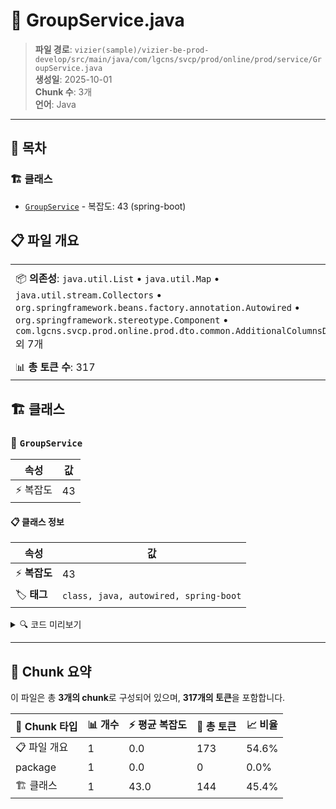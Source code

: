 # 📄 GroupService.java

> **파일 경로**: `vizier(sample)/vizier-be-prod-develop/src/main/java/com/lgcns/svcp/prod/online/prod/service/GroupService.java`  
> **생성일**: 2025-10-01  
> **Chunk 수**: 3개  
> **언어**: Java
---

## 📑 목차

### 🏗️ 클래스
- [`GroupService`](#class-groupservice) - 복잡도: 43 (spring-boot)

## 📋 파일 개요

| | |
|--|--|
| 📦 **의존성**: `java.util.List` • `java.util.Map` • `java.util.stream.Collectors` • `org.springframework.beans.factory.annotation.Autowired` • `org.springframework.stereotype.Component` • `com.lgcns.svcp.prod.online.prod.dto.common.AdditionalColumnsDto` 외 7개 | ⚡ **총 복잡도**: 43 |
| 📊 **총 토큰 수**: 317 |  |



## 🏗️ 클래스

### <a id="class-groupservice"></a>🎯 `GroupService`

| 속성 | 값 |
|------|----|
| ⚡ 복잡도 | 43 |



#### 📋 클래스 정보

| 속성 | 값 |
|------|----|
| ⚡ **복잡도** | 43 || 📍 **라인 범위** | 21-21 |
| 🏷️ **태그** | `class, java, autowired, spring-boot` || 🏗️ **프레임워크** | `spring-boot` |

<details>
<summary>🔍 코드 미리보기</summary>

```java
public class GroupService {
	@Autowired
	private CommonDao commonDao;
	//오퍼그룹 전체리스트, 상품코드로 연결되어있는 오퍼그룹만 조회도 가능
	public List<OfferGroupMDto> retrieveOfferGroupMList() {
		List<OfferGroupMDto> resultList = commonDao.selectList("Group.retrieveOfferGroupMList");
		return resultList;
	}
	
	// 오퍼그룹코드-상품코드-시작-종료 새로운 dto, 상품코드로 조회 가능
	public List<OfferGroupWithOfferDto> retrieveOfferGroupWithOfferList(OfferGroupWithOfferDto offerGroupWithOfferDto) {
		List<OfferGroupWithOfferDto> resultList = commonDao.selectList("Group.retrieveOfferGroupWithOfferList", offerGroupWithOfferDto);
		return resultList;
	}
	
	
	public List<?> retrieveOfferGroupList() {
		AdditionalColumnsDto request = new AdditionalColumnsDto();
		request.setItemCode("OG");
		List<AdditionalColumnsDto> additionalColumns = commonDao.sel...
```

**Chunk 정보**
- 🆔 **ID**: `51dec9715971`
- 📍 **라인**: 21-21
- 📊 **토큰**: 144
- 🏷️ **태그**: `class, java, autowired, spring-boot`

</details>

---





## 🧩 Chunk 요약

이 파일은 총 **3개의 chunk**로 구성되어 있으며, **317개의 토큰**을 포함합니다.

| 🧩 Chunk 타입 | 📊 개수 | ⚡ 평균 복잡도 | 📝 총 토큰 | 📈 비율 |
|---------------|--------|-------------|----------|--------|
| 📋 파일 개요 | 1 | 0.0 | 173 | 54.6% |
| package | 1 | 0.0 | 0 | 0.0% |
| 🏗️ 클래스 | 1 | 43.0 | 144 | 45.4% |

